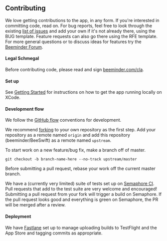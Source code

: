 ## Contributing

We love getting contributions to the app, in any form. If you're interested in committing code, read on. For bug reports, feel free to look through the existing [list of issues](https://github.com/beeminder/BeeSwift/issues) and add your own if it's not already there, using the BUG template. Feature requests can also go there using the RFE template. For more general questions or to discuss ideas for features try the [Beeminder Forum](https://forum.beeminder.com).

#### Legal Schmegal

Before contributing code, please read and sign [beeminder.com/cla](https://beeminder.com/cla).

#### Set up

See [Getting Started](GETTING_STARTED.md) for instructions on how to get the app running locally on XCode.

#### Development flow

We follow the [GitHub flow](https://guides.github.com/introduction/flow/) conventions for development.

We recommend [forking](https://guides.github.com/activities/forking/) to your own repository as the first step. Add your repository as a remote named `origin` and add this repository (beeminder/BeeSwift) as a remote named `upstream`.

To start work on a new feature/bug fix, make a branch off of master.

```
git checkout -b branch-name-here --no-track upstream/master
```

Before submitting a pull request, rebase your work off the current master branch.

We have a (currently very limited) suite of tests set up on [Semaphore CI](https://andrewpbrett.semaphoreci.com/projects/BeeSwift). Pull requests that add to the test suite are very welcome and encouraged! Submitting a pull request from your fork will trigger a build on Semaphore. If the pull request looks good and everything is green on Semaphore, the PR will be merged after a review.

#### Deployment

We have [Fastlane](https://fastlane.tools) set up to manage uploading builds to TestFlight and the App Store and tagging commits as appropriate.
